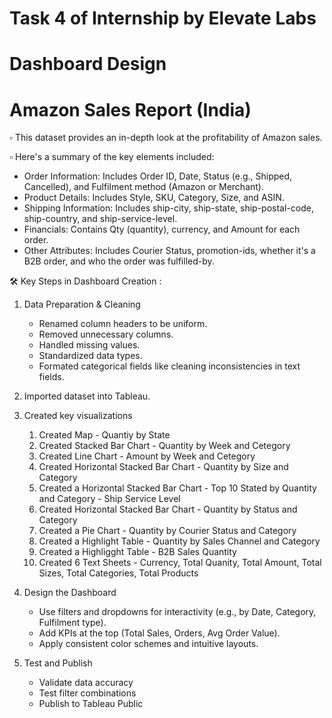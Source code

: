 # Task 4 of Internship by Elevate Labs
# Dashboard Design
# Amazon Sales Report (India)

▫️ This dataset provides an in-depth look at the profitability of Amazon sales.

▫️ Here's a summary of the key elements included:
- Order Information: Includes Order ID, Date, Status (e.g., Shipped, Cancelled), and Fulfilment method (Amazon or Merchant).
- Product Details: Includes Style, SKU, Category, Size, and ASIN.
- Shipping Information: Includes ship-city, ship-state, ship-postal-code, ship-country, and ship-service-level.
- Financials: Contains Qty (quantity), currency, and Amount for each order.
- Other Attributes: Includes Courier Status, promotion-ids, whether it's a B2B order, and who the order was fulfilled-by.

🛠️ Key Steps in Dashboard Creation : 
1. Data Preparation & Cleaning
   - Renamed column headers to be uniform.
   - Removed unnecessary columns.
   - Handled missing values.
   - Standardized data types.
   - Formated categorical fields like cleaning inconsistencies in text fields.
  
2. Imported dataset into Tableau.
3. Created key visualizations
   1. Created Map - Quantiy by State
   2. Created Stacked Bar Chart - Quantity by Week and Cetegory
   3. Created Line Chart - Amount by Week and Cetegory
   4. Created Horizontal Stacked Bar Chart - Quantity by Size and Category
   5. Created a Horizontal Stacked Bar Chart - Top 10 Stated by Quantity and Category - Ship Service Level
   6. Created Horizontal Stacked Bar Chart - Quantity by Status and Category
   7. Created a Pie Chart - Quantity by Courier Status and Category
   8. Created a Highlight Table - Quantity by Sales Channel and Category
   9. Created a Highligght Table - B2B Sales Quantity
   10. Created 6 Text Sheets - Currency, Total Quanity, Total Amount, Total Sizes, Total Categories, Total Products

4. Design the Dashboard
   - Use filters and dropdowns for interactivity (e.g., by Date, Category, Fulfilment type).
   - Add KPIs at the top (Total Sales, Orders, Avg Order Value).
   - Apply consistent color schemes and intuitive layouts.

5. Test and Publish
   - Validate data accuracy
   - Test filter combinations
   - Publish to Tableau Public
   

